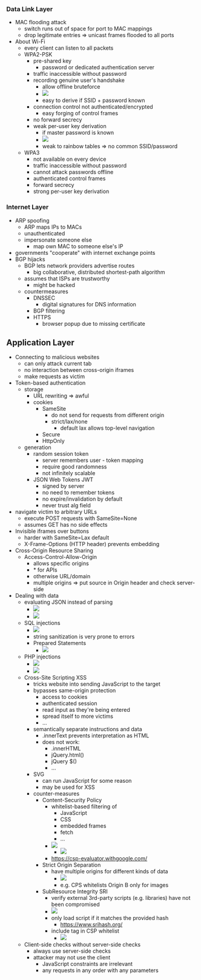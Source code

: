 ###  Data Link Layer
+ MAC flooding attack
	+ switch runs out of space for port to MAC mappings
	+ drop legitimate entries => unicast frames flooded to all ports
+ About Wi-Fi
	+ every client can listen to all packets
	+ WPA2-PSK
		+ pre-shared key
			+ password or dedicated authentication server
		+ traffic inaccessible without password
		+ recording genuine user's handshake
			+ allow offline bruteforce
			+ ![](../z_images/Pasted%20image%2020240116211902.png)
			+ easy to derive if SSID + password known
		+ connection control not authenticated/encrypted
			+ easy forging of control frames 
		+ no forward secrecy
		+ weak per-user key derivation
			+ if master password is known
			+ ![](../z_images/Pasted%20image%2020240116211708.png)
			+ weak to rainbow tables => no common SSID/password
	+ WPA3
		+ not available on every device
		+ traffic inaccessible without password
		+ cannot attack passwords offline
		+ authenticated control frames
		+ forward secrecy
		+ strong per-user key derivation

### Internet Layer
+ ARP spoofing
	+ ARP maps IPs to MACs
	+ unauthenticated
	+ impersonate someone else 
		+ map own MAC to someone else's IP
+ governments "cooperate" with internet exchange points
+ BGP hijacks
	+ BGP lets network providers advertise routes
		+ big collaborative, distributed shortest-path algorithm
	+ assumes that ISPs are trustworthy
		+ might be hacked
	+ countermeasures
		+ DNSSEC
			+ digital signatures for DNS information
		+ BGP filtering
		+ HTTPS
			+ browser popup due to missing certificate

## Application Layer
+ Connecting to malicious websites
	+ can only attack current tab
	+ no interaction between cross-origin iframes
	+ make requests as victim
+ Token-based authentication
	+ storage
		+ URL rewriting => awful
		+ cookies
			+ SameSite
				+ do not send for requests from different origin
				+ strict/lax/none
					+ default lax allows top-level navigation
			+ Secure
			+ HttpOnly
	+ generation
		+ random session token
			+ server remembers user - token mapping
			+ require good randomness
			+ not infinitely scalable
		+ JSON Web Tokens JWT
			+ signed by server
			+ no need to remember tokens
			+ no expire/invalidation by default
			+ never trust alg field
+ navigate victim to arbitrary URLs
	+ execute POST requests with SameSite=None
	+ assumes GET has no side effects
+ Invisible iframes over buttons
	+ harder with SameSite=Lax default
	+ X-Frame-Options (HTTP header) prevents embedding
+ Cross-Origin Resource Sharing
	+ Access-Control-Allow-Origin
		+ allows specific origins
		+ \* for APIs
		+ otherwise URL/domain
		+ multiple origins => put source in Origin header and check server-side
+ Dealing with data
	+ evaluating JSON instead of parsing 
		+ ![](../z_images/Pasted%20image%2020240119134808.png)
		+ ![](../z_images/Pasted%20image%2020240119135103.png)
	+ SQL injections
		+ ![](../z_images/Pasted%20image%2020240119134946.png)
		+ string sanitization is very prone to errors
		+ Prepared Statements
			+ ![](../z_images/Pasted%20image%2020240119135132.png)
	+ PHP injections
		+ ![](../z_images/Pasted%20image%2020240119135313.png)
		+ ![](../z_images/Pasted%20image%2020240119135327.png)
	+ Cross-Site Scripting XSS
		+ tricks website into sending JavaScript to the target
		+ bypasses same-origin protection
			+ access to cookies
			+ authenticated session
			+ read input as they're being entered
			+ spread itself to more victims
			+ ...
		+ semantically separate instructions and data
			+ .innerText prevents interpretation as HTML
			+ does not work:
				+ .innerHTML
				+ jQuery.html()
				+ jQuery $()
				+ ...
		+ SVG
			+ can run JavaScript for some reason
			+ may be used for XSS
		+ counter-measures
			+ Content-Security Policy
				+ whitelist-based filtering of
					+ JavaScript
					+ CSS
					+ embedded frames
					+ fetch
					+ ...
				+ ![](../z_images/Pasted%20image%2020240119140938.png)
					+ ![](../z_images/Pasted%20image%2020240119140949.png)
				+ https://csp-evaluator.withgoogle.com/
			+ Strict Origin Separation
				+ have multiple origins for different kinds of data
					+ ![](../z_images/Pasted%20image%2020240119141203.png)
					+ e.g. CPS whitelists Origin B only for images 
			+ SubResource Integrity SRI
				+ verify external 3rd-party scripts (e.g. libraries) have not been compromised
				+ ![](../z_images/Pasted%20image%2020240119141501.png)
				+ only load script if it matches the provided hash
					+ https://www.srihash.org/
				+ include tag in CSP whitelist
					+ ![](../z_images/Pasted%20image%2020240119141652.png)
	+ Client-side checks without server-side checks
		+ always use server-side checks
		+ attacker may not use the client
			+ JavaScript constraints are irrelevant
			+ any requests in any order with any parameters